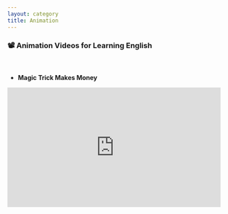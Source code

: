 ```yaml
---
layout: category
title: Animation
---
```


### 📽️ Animation Videos for Learning English

<br>

- **Magic Trick Makes Money**

<iframe width="480" height="270" src="https://www.youtube.com/embed/oAKzZYr-KIU" title="YouTube video player" frameborder="0" allow="accelerometer; autoplay; clipboard-write; encrypted-media; gyroscope; picture-in-picture" allowfullscreen></iframe>


